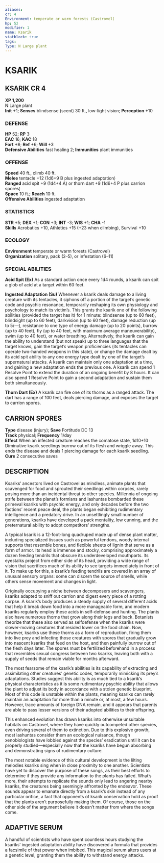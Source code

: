 ```yaml
---
aliases: 
cr: 4
Environment: temperate or warm forests (Castrovel)  
hp: 52
modifier: 1
name: Ksarik
statblock: true
tags: 
Type: N Large plant  
---
```

# KSARIK

## KSARIK CR 4

**XP 1,200**  
N Large plant  
**Init** +1; **Senses** blindsense (scent) 30 ft., low-light vision; **Perception** +10  

### DEFENSE

**HP** 52; **RP** 3  
**EAC** 16; **KAC** 18  
**Fort** +8; **Ref** +6; **Will** +3  
**Defensive Abilities** fast healing 2; **Immunities** plant immunities  

### OFFENSE

**Speed** 40 ft., climb 40 ft.  
**Melee** tentacle +12 (1d6+9 B plus ingested adaptation)  
**Ranged** acid spit +9 (1d4+4 A) or thorn dart +9 (1d6+4 P plus carrion spores)  
**Space** 10 ft.; **Reach** 10 ft.  
**Offensive Abilities** ingested adaptation

### STATISTICS

**STR** +5; **DEX** +1; **CON** +3; **INT** -3; **WIS** +1; **CHA** -1  
**Skills** Acrobatics +10, Athletics +15 (+23 when climbing), Survival +10

### ECOLOGY

**Environment** temperate or warm forests (Castrovel)  
**Organization** solitary, pack (2–5), or infestation (6–11)

### SPECIAL ABILITIES

**Acid Spit (Ex)** As a standard action once every 1d4 rounds, a ksarik can spit a glob of acid at a target within 60 feet.

**Ingested Adaptation (Su)** Whenever a ksarik deals damage to a living creature with its tentacles, it siphons off a portion of the target’s genetic code and psychic resonance, temporarily reshaping its own physiology and psychology to match its victim’s. This grants the ksarik one of the following abilities (provided the target has it) for 1 minute: blindsense (up to 60 feet), blindsight (up to 60 feet), darkvision (up to 60 feet), damage reduction (up to 5/—), resistance to one type of energy damage (up to 20 points), burrow (up to 40 feet), fly (up to 40 feet, with maximum average maneuverability), swim (up to 40 feet), or water breathing. Alternatively, the ksarik can gain the ability to understand (but not speak) up to three languages that the target knows, gain the target’s weapon proficiencies (its tentacles can operate two-handed weapons in this state), or change the damage dealt by its acid spit ability to any one energy type dealt by one of the target’s supernatural attacks. A ksarik can maintain only one adaptation at a time, and gaining a new adaptation ends the previous one. A ksarik can spend 1 Resolve Point to extend the duration of an ongoing benefit by 8 hours. It can also spend 1 Resolve Point to gain a second adaptation and sustain them both simultaneously.

**Thorn Dart (Ex)** A ksarik can fire one of its thorns as a ranged attack. The dart has a range of 100 feet, deals piercing damage, and exposes the target to carrion spores.

## CARRION SPORES

**Type** disease (injury); **Save** Fortitude DC 13  
**Track** physical; **Frequency** 1/day  
**Effect** When an infected creature reaches the comatose state, 1d10+10 Diminutive ksarik seedlings burrow out of its flesh and wriggle away. This ends the disease and deals 1 piercing damage for each ksarik seedling.  
**Cure** 2 consecutive saves

## DESCRIPTION

Ksariks’ ancestors lived on Castrovel as mindless, animate plants that scavenged for food and sprouted their seedlings within corpses, rarely posing more than an incidental threat to other species. Millennia of ongoing strife between the planet’s formians and lashuntas bombarded these primeval ksariks with psychic energy, and only decades before the two factions’ recent peace deal, the plants began exhibiting rudimentary intelligence and a predatory drive. In an unsettlingly small number of generations, ksariks have developed a pack mentality, low cunning, and the preternatural ability to adopt competitors’ strengths.

A typical ksarik is a 12-foot-long quadruped made up of dense plant matter, including specialized tissues such as powerful tendons, woody internal supports that resemble bones, and flexible sheets of lignin that serve as a form of armor. Its head is immense and stocky, comprising approximately a dozen feeding tendrils that obscure its underdeveloped mouthparts. Its eyestalks project from either side of its head, providing a wide range of vision that sacrifices much of its ability to see targets immediately in front of it. To make up for this, a ksarik’s feeding tendrils are covered in an array of unusual sensory organs: some can discern the source of smells, while others sense movement and changes in light.

Originally occupying a niche between decomposers and scavengers, ksariks adapted to sniff out carrion and digest every piece of a rotting corpse. A ksarik’s body produces a steady supply of several different acids that help it break down food into a more manageable form, and modern ksariks regularly employ these acids in self-defense and hunting. The plants also have numerous thorns that grow along their legs and back. Botanists theorize that these also served as selfdefense when the ksariks were slower-moving creatures that resided lower on the food chain. Now, however, ksariks use these thorns as a form of reproduction, firing them into live prey and infecting those creatures with spores that gradually grow into nascent ksariks that feed on the host, and then painfully burrow out of the flesh days later. The spores must be fertilized beforehand in a process that resembles sexual congress between two ksariks, leaving both with a supply of seeds that remain viable for months afterward.

The most fearsome of the ksarik’s abilities is its capability of extracting and assimilating other creatures’ genetic codes, temporarily mimicking its prey’s adaptations. Studies suggest this ability is as much tied to a ksarik’s physical characteristics as it is some rudimentary psychic ability that allows the plant to adjust its body in accordance with a stolen genetic blueprint. Most of this code is unstable within the plants, meaning ksariks can rarely maintain an adaptation for more than a minute or, at most, a few hours. However, trace amounts of foreign DNA remain, and it appears that parents are able to pass lesser versions of their adopted abilities to their offspring.

This enhanced evolution has drawn ksariks into otherwise unsuitable habitats on Castrovel, where they have quickly outcompeted other species, even driving several of them to extinction. Due to this explosive growth, most lashuntas consider them an ecological nuisance, though xenobiologists have lobbied against the species’ eradication until it can be properly studied—especially now that the ksariks have begun absorbing and demonstrating signs of rudimentary culture.

The most notable evidence of this cultural development is the lilting melodies ksariks sing when in close proximity to one another. Scientists have yet to discover the purpose of these songs, as their best efforts to determine if they provide any information to the plants has failed. What’s more, their attempts to replicate the sounds only lead to angering nearby ksariks, the creatures being seemingly affronted by the endeavor. These sounds appear to emanate directly from a ksarik’s skin instead of any particular orifice, a fact that opponents of ksarik conservation hold as proof that the plants aren’t purposefully making them. Of course, those on the other side of the argument believe it doesn’t matter from where the songs come.

## ADAPTIVE SERUM

A handful of scientists who have spent countless hours studying the ksariks’ ingested adaptation ability have discovered a formula that provides a facsimile of that power when imbibed. This magical serum alters users at a genetic level, granting them the ability to withstand energy attacks.

